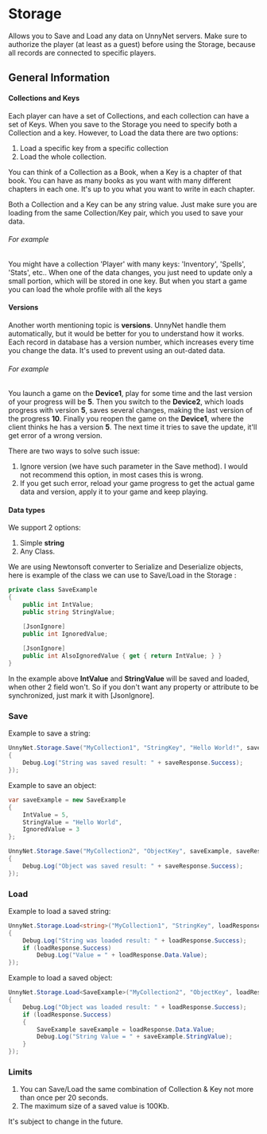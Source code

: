 # Storage

Allows you to Save and Load any data on UnnyNet servers. Make sure to authorize the player (at least as a guest) before using the Storage, because all records are connected to specific players.


## General Information

#### Collections and Keys
Each player can have a set of Collections, and each collection can have a set of Keys. When you save to the Storage you need to specify both a Collection and a key. However, to Load the data there are two options:

1. Load a specific key from a specific collection
2. Load the whole collection.

You can think of a Collection as a Book, when a Key is a chapter of that book. You can have as many books as you want with many different chapters in each one. It's up to you what you want to write in each chapter. 

Both a Collection and a Key can be any string value. Just make sure you are loading from the same Collection/Key pair, which you used to save your data.

###### For example 
You might have a collection 'Player' with many keys: 'Inventory', 'Spells', 'Stats', etc.. When one of the data changes, you just need to update only a small portion, which will be stored in one key. But when you start a game you can load the whole profile with all the keys

#### Versions
Another worth mentioning topic is **versions**. UnnyNet handle them automatically, but it would be better for you to understand how it works. 
Each record in database has a version number, which increases every time you change the data. It's used to prevent using an out-dated data. 

###### For example 
You launch a game on the **Device1**, play for some time and the last version of your progress will be **5**. Then you switch to the **Device2**, which loads progress with version **5**, saves several changes, making the last version of the progress **10**. Finally you reopen the game on the **Device1**, where the client thinks he has a version **5**. The next time it tries to save the update, it'll get error of a wrong version. 

There are two ways to solve such issue:

1. Ignore version (we have such parameter in the Save method). I would not recommend this option, in most cases this is wrong.
2. If you get such error, reload your game progress to get the actual game data and version, apply it to your game and keep playing.

#### Data types

We support 2 options:

1. Simple **string**
2. Any Class. 

We are using Newtonsoft converter to Serialize and Deserialize objects, here is example of the class we can use to Save/Load in the Storage :

```csharp fct_label="Unity"
private class SaveExample
{
    public int IntValue;
    public string StringValue;

    [JsonIgnore]
    public int IgnoredValue;
    
    [JsonIgnore]
    public int AlsoIgnoredValue { get { return IntValue; } }
}   
```

In the example above **IntValue** and **StringValue** will be saved and loaded, when other 2 field won't. So if you don't want any property or attribute to be synchronized, just mark it with [JsonIgnore].

### Save

Example to save a string:

```csharp fct_label="Unity"
UnnyNet.Storage.Save("MyCollection1", "StringKey", "Hello World!", saveResponse =>
{
    Debug.Log("String was saved result: " + saveResponse.Success);
});
```

Example to save an object:

```csharp fct_label="Unity"
var saveExample = new SaveExample
{
    IntValue = 5,
    StringValue = "Hello World",
    IgnoredValue = 3
};

UnnyNet.Storage.Save("MyCollection2", "ObjectKey", saveExample, saveResponse =>
{
    Debug.Log("Object was saved result: " + saveResponse.Success);
});
```

### Load

Example to load a saved string:

```csharp fct_label="Unity"
UnnyNet.Storage.Load<string>("MyCollection1", "StringKey", loadResponse =>
{
    Debug.Log("String was loaded result: " + loadResponse.Success);
    if (loadResponse.Success)
        Debug.Log("Value = " + loadResponse.Data.Value);
});
```

Example to load a saved object:

```csharp fct_label="Unity"
UnnyNet.Storage.Load<SaveExample>("MyCollection2", "ObjectKey", loadResponse =>
{
    Debug.Log("Object was loaded result: " + loadResponse.Success);
    if (loadResponse.Success)
    {
        SaveExample saveExample = loadResponse.Data.Value;
        Debug.Log("String Value = " + saveExample.StringValue);
    }
});
```

### Limits

1. You can Save/Load the same combination of Collection & Key not more than once per 20 seconds.
2. The maximum size of a saved value is 100Kb.

It's subject to change in the future.
